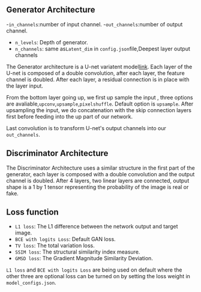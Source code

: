 ## Generator Architecture

-```in_channels```:number of input channel.
-```out_channels```:number of output channel.
- ```n_levels```: Depth of generator.
- ```n_channels```: same as```Latent_dim``` in ```config.json```file,Deepest layer output channels


The Generator architecture is a U-net variatent model[link](https://arxiv.org/pdf/1505.04597.pdf). Each layer of the U-net is composed of a double convolution, after each layer, the feature channel is doubled. After each layer, a residual connection is in place with the layer input. 

From the bottom layer going up, we first up sample the input , three options are avaliable,```upconv```,```upsample```,```pixelshuffle```. Default option is ```upsample```. After upsampling the input, we do concatenation with the skip connection layers first before feeding into the up part of our network.

Last convolution is to transform U-net's output channels into our ```out_channels```.


## Discriminator Architecture

The Discriminator Architecture uses a similar structure in the first part of the generator, each layer is composed with a double convolution and the output channel is doubled. After 4 layers, two linear layers are connected, output shape is a 1 by 1 tensor representing the probability of the image is real or fake. 


## Loss function

- ```L1 loss```: The L1 difference between the network output and target image.
- ```BCE with logits Loss```: Default GAN loss.
- ```TV loss```: The total variation loss. 
- ```SSIM loss```: The structural similarity index measure.
- ```GMSD loss```: The Gradient Magnitude Similarity Deviation.


```L1 loss``` and  ```BCE with logits Loss``` are being used on default where the other three are optional loss can be turned on by setting the loss weight in  ```model_configs.json```.
